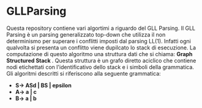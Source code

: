 # GLLParsing
Questa repository contiene vari algortimi a riguardo del GLL Parsing. Il GLL Parsing è un parsing generalizzato top-down che utilizza il non determinismo 
per superare i conflitti imposti dal parsing LL(1). Infatti ogni qualvolta si presenta un conflitto viene dupilcato lo stack di esecuzione.
La computazione di questo algoritmo una struttura dati che si chiama: <b> Graph Structured Stack </b>. Questa struttura è un grafo diretto aciclico
che contiene nodi etichettati con l'identificativo dello stack e i simboli della grammatica. Gli algoritmi descritti si riferiscono alla seguente grammatica:

+ <b> S->  ASd | BS | epsilon
+ A->  a | c 
+ B->  a | b </b>
